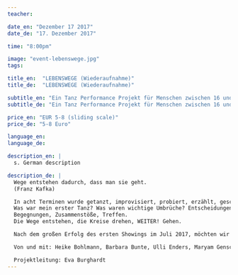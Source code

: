 ```yaml
---
teacher:

date_en: "Dezember 17 2017"
date_de: "17. Dezember 2017"

time: "8:00pm"

image: "event-lebenswege.jpg"
tags:

title_en:  "LEBENSWEGE (Wiederaufnahme)"
title_de:  "LEBENSWEGE (Wiederaufnahme)"

subtitle_en: "Ein Tanz Performance Projekt für Menschen zwischen 16 und 96"
subtitle_de: "Ein Tanz Performance Projekt für Menschen zwischen 16 und 96"

price_en: "EUR 5-8 (sliding scale)"
price_de: "5-8 Euro"

language_en:
language_de:

description_en: |
  s. German description

description_de: |
  Wege entstehen dadurch, dass man sie geht.   
  (Franz Kafka)

  In acht Terminen wurde getanzt, improvisiert, probiert, erzählt, geschrieben, bewegt…  
  Was war mein erster Tanz? Was waren wichtige Umbrüche? Entscheidungen – von Innen oder Außen?  
  Begegnungen, Zusammenstöße, Treffen.  
  Die Wege entstehen, die Kreise drehen, WEITER! Gehen.  

  Nach dem großen Erfolg des ersten Showings im Juli 2017, möchten wir mit der Wiederaufnahme eine weitere Möglichkeit geben, einen Einblick in die gemeinsame Arbeit des generationsübergreifenden Performance Projektes zu geben. Es ist eine Suche, ein Anfang, ein Stück eines gemeinsamen Weges zwischen Improvisation und Festlegung.  

  Von und mit: Heike Bohlmann, Barbara Bunte, Ulli Enders, Maryam Gensch, Petra Liegener, Sarah Müller, Heidemarie Rohdewohld, Mechtild Römer, Katrin Schulz, Christian Schwanke, Gabriela Steinicke, Michael Steppat, Christoph Wendt, Andreas Wirfler  

  Projektleitung: Eva Burghardt
---
```

